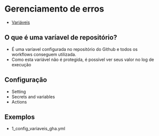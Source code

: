 # Gerenciamento de erros
- [Variáveis](https://docs.github.com/pt/actions/writing-workflows/choosing-what-your-workflow-does/store-information-in-variables)

## O que é uma varíavel de repositório?
- É uma varíavel configurada no repositório do Github e todos os workflows conseguem utilizada.
- Como esta variável não é protegida, é possível ver seus valor no log de execução

## Configuração
- Setting
- Secrets and variables
- Actions

## Exemplos
- 1_config_variaveis_gha.yml